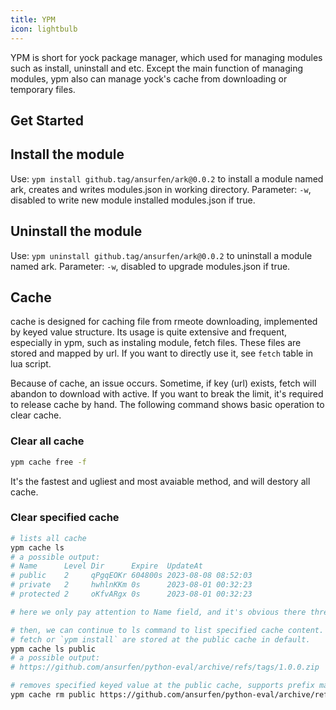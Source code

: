 ```yaml
---
title: YPM
icon: lightbulb
---
```


YPM is short for yock package manager, which used for managing modules such as install, uninstall and etc. Except the main function of managing modules, ypm also can manage yock's cache from downloading or temporary files.

## Get Started

## Install the module

Use: `ypm install github.tag/ansurfen/ark@0.0.2` to install a module named ark, creates and writes modules.json in working directory.
Parameter: `-w`, disabled to write new module installed modules.json if true.

## Uninstall the module

Use: `ypm uninstall github.tag/ansurfen/ark@0.0.2` to uninstall a module named ark.
Parameter: `-w`, disabled to upgrade modules.json if true.

## Cache

cache is designed for caching file from rmeote downloading, implemented by keyed value structure. Its usage is quite extensive and frequent, especially in ypm, such as instaling module, fetch files. These files are stored and mapped by url. If you want to directly use it, see `fetch` table in lua script.

Because of cache, an issue occurs. Sometime, if key (url) exists, fetch will abandon to download with active. If you want to break the limit, it's required to release cache by hand. The following command shows basic operation to clear cache.

### Clear all cache

```bash
ypm cache free -f
```
It's the fastest and ugliest and most avaiable method, and will destory all cache.

### Clear specified cache

```bash
# lists all cache
ypm cache ls
# a possible output:
# Name      Level Dir      Expire  UpdateAt
# public    2     qPgqEOKr 604800s 2023-08-08 08:52:03 
# private   2     hwhlnKKm 0s      2023-08-01 00:32:23 
# protected 2     oKfvARgx 0s      2023-08-01 00:32:23

# here we only pay attention to Name field, and it's obvious there three different cache in default case.

# then, we can continue to ls command to list specified cache content.
# fetch or `ypm install` are stored at the public cache in default.
ypm cache ls public
# a possible output:
# https://github.com/ansurfen/python-eval/archive/refs/tags/1.0.0.zip     IXNLwKMcqnoZjxdsqcPkTzePbMQuMnJB.zip

# removes specified keyed value at the public cache, supports prefix mattching for key, and file that corresponds value also will be deleted.
ypm cache rm public https://github.com/ansurfen/python-eval/archive/refs/tags/1.0.0
```